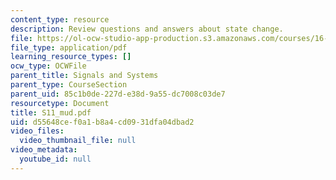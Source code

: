 ```yaml
---
content_type: resource
description: Review questions and answers about state change.
file: https://ol-ocw-studio-app-production.s3.amazonaws.com/courses/16-01-unified-engineering-i-ii-iii-iv-fall-2005-spring-2006/d55648cef0a1b8a4cd0931dfa04dbad2_S11_mud.pdf
file_type: application/pdf
learning_resource_types: []
ocw_type: OCWFile
parent_title: Signals and Systems
parent_type: CourseSection
parent_uid: 85c1b0de-227d-e38d-9a55-dc7008c03de7
resourcetype: Document
title: S11_mud.pdf
uid: d55648ce-f0a1-b8a4-cd09-31dfa04dbad2
video_files:
  video_thumbnail_file: null
video_metadata:
  youtube_id: null
---
```

